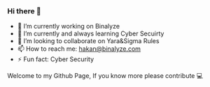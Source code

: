 ### Hi there 👋

- 🔭 I’m currently working on Binalyze
- 🌱 I’m currently and always learning Cyber Secuirty
- 👯 I’m looking to collaborate on Yara&Sigma Rules
- 📫 How to reach me: hakan@binalyze.com
- ⚡ Fun fact: Cyber Security 

Welcome to my Github Page, If you know more please contribute 💻
<br />
<br />

[twitter]: https://twitter.com/tedhakank

